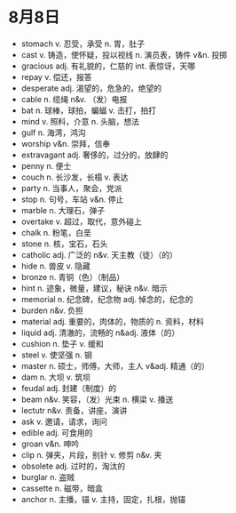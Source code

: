 # 8月8日

- stomach v. 忍受，承受 n. 胃，肚子
- cast v. 铸造，使怀疑，投以视线 n. 演员表，铸件 v&n. 投掷
- gracious adj. 有礼貌的，仁慈的 int. 表惊讶，天哪
- repay v. 偿还，报答
- desperate adj. 渴望的，危急的，绝望的
- cable n. 缆绳 n&v. （发）电报
- bat n. 球棒，球拍，蝙蝠 v. 击打，拍打
- mind v. 照料，介意 n. 头脑，想法
- gulf n. 海湾，鸿沟
- worship v&n. 崇拜，信奉
- extravagant adj. 奢侈的，过分的，放肆的
- penny n. 便士
- couch n. 长沙发，长榻 v. 表达
- party n. 当事人，聚会，党派
- stop n. 句号，车站 v&n. 停止
- marble n. 大理石，弹子
- overtake v. 超过，取代，意外碰上
- chalk n. 粉笔，白垩
- stone n. 核，宝石，石头
- catholic adj. 广泛的 n&v. 天主教（徒）（的）
- hide n. 兽皮 v. 隐藏
- bronze n. 青铜（色）（制品）
- hint n. 迹象，微量，建议，秘诀 n&v. 暗示
- memorial n. 纪念碑，纪念物 adj. 悼念的，纪念的
- burden n&v. 负担
- material adj. 重要的，肉体的，物质的 n. 资料，材料
- liquid adj. 清澈的，流畅的 n&adj. 液体（的）
- cushion n. 垫子 v. 缓和
- steel v. 使坚强 n. 钢
- master n. 硕士，师傅，大师，主人 v&adj. 精通（的）
- dam n. 大坝 v. 筑坝
- feudal adj. 封建（制度）的
- beam n&v. 笑容，（发）光束 n. 横梁 v. 播送
- lectutr n&v. 责备，讲座，演讲
- ask v. 邀请，请求，询问
- edible adj. 可食用的
- groan v&n. 呻吟
- clip n. 弹夹，片段，别针 v. 修剪 n&v. 夹
- obsolete adj. 过时的，淘汰的
- burglar n. 盗贼
- cassette n. 磁带，暗盒
- anchor n. 主播，锚 v. 主持，固定，扎根，抛锚
